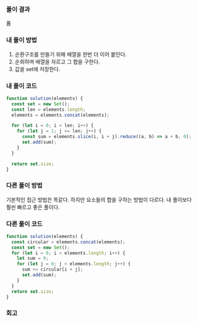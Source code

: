 ### 풀이 결과

품

### 내 풀이 방법

1. 순환구조를 만들기 위해 배열을 한번 더 이어 붙인다.
2. 순회하며 배열을 자르고 그 합을 구한다.
3. 값을 set에 저장한다.

### 내 풀이 코드

```js
function solution(elements) {
  const set = new Set();
  const len = elements.length;
  elements = elements.concat(elements);

  for (let i = 0; i < len; i++) {
    for (let j = 1; j <= len; j++) {
      const sum = elements.slice(i, i + j).reduce((a, b) => a + b, 0);
      set.add(sum);
    }
  }

  return set.size;
}
```

### 다른 풀이 방법

기본적인 접근 방법은 똑같다.
하지만 요소들의 합을 구하는 방법이 다르다.
내 풀이보다 훨씬 빠르고 좋은 풀이다.

### 다른 풀이 코드

```js
function solution(elements) {
  const circular = elements.concat(elements);
  const set = new Set();
  for (let i = 0; i < elements.length; i++) {
    let sum = 0;
    for (let j = 0; j < elements.length; j++) {
      sum += circular[i + j];
      set.add(sum);
    }
  }
  return set.size;
}
```

### 회고
